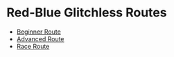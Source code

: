 # Red-Blue Glitchless Routes

* [Beginner Route](beginner-route/)
* [Advanced Route](advanced-route/)
* [Race Route](race-route/)

